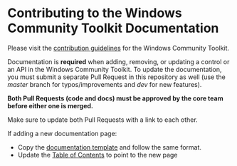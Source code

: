 # Contributing to the Windows Community Toolkit Documentation

Please visit the [contribution guidelines](https://github.com/windows-toolkit/WindowsCommunityToolkit/blob/rel/7.0.0/contributing.md) for the Windows Community Toolkit.

Documentation is **required** when adding, removing, or updating a control or an API in the Windows Community Toolkit. To update the documentation, you must submit a separate Pull Request in this repository as well (use the *master* branch for typos/improvements and *dev* for new features). 

**Both Pull Requests (code and docs) must be approved by the core team before either one is merged.**

Make sure to update both Pull Requests with a link to each other.

If adding a new documentation page:

* Copy the [documentation template](https://github.com/MicrosoftDocs/WindowsCommunityToolkitDocs/blob/rel/7.0.0/docs/.template.md) and follow the same format.
* Update the [Table of Contents](https://github.com/MicrosoftDocs/WindowsCommunityToolkitDocs/blob/rel/7.0.0/docs/toc.md) to point to the new page
